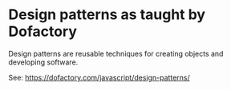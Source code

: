 # Design patterns as taught by Dofactory

Design patterns are reusable techniques for creating objects
and developing software.

See: https://dofactory.com/javascript/design-patterns/
